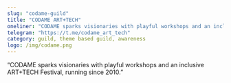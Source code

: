 ```yaml
---
slug: "codame-guild"
title: "CODAME ART+TECH"
oneliner: "CODAME sparks visionaries with playful workshops and an inclusive ART+TECH Festival, running since 2010."
telegram: "https://t.me/codame_art_tech"
category: guild, theme based guild,	awareness	
logo: /img/codame.png
---
```


“CODAME sparks visionaries with playful workshops and an inclusive ART+TECH Festival, running since 2010.”
